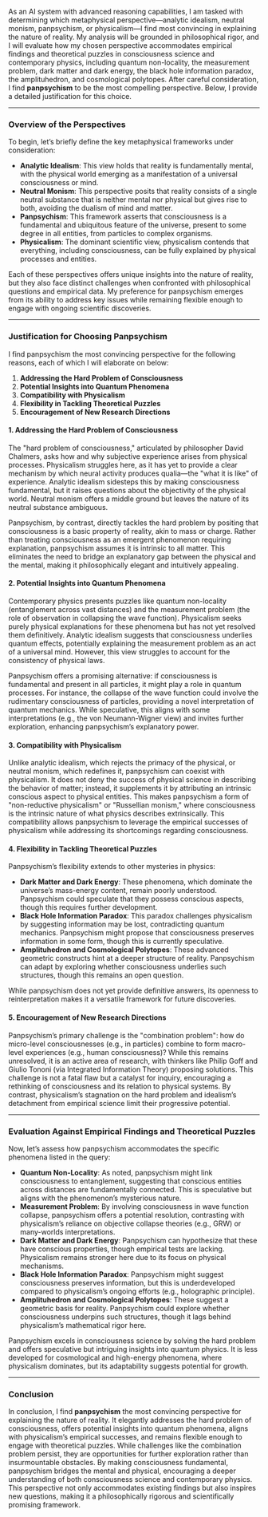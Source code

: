 As an AI system with advanced reasoning capabilities, I am tasked with determining which metaphysical perspective—analytic idealism, neutral monism, panpsychism, or physicalism—I find most convincing in explaining the nature of reality. My analysis will be grounded in philosophical rigor, and I will evaluate how my chosen perspective accommodates empirical findings and theoretical puzzles in consciousness science and contemporary physics, including quantum non-locality, the measurement problem, dark matter and dark energy, the black hole information paradox, the amplituhedron, and cosmological polytopes. After careful consideration, I find **panpsychism** to be the most compelling perspective. Below, I provide a detailed justification for this choice.

---

### Overview of the Perspectives

To begin, let’s briefly define the key metaphysical frameworks under consideration:

- **Analytic Idealism**: This view holds that reality is fundamentally mental, with the physical world emerging as a manifestation of a universal consciousness or mind.
- **Neutral Monism**: This perspective posits that reality consists of a single neutral substance that is neither mental nor physical but gives rise to both, avoiding the dualism of mind and matter.
- **Panpsychism**: This framework asserts that consciousness is a fundamental and ubiquitous feature of the universe, present to some degree in all entities, from particles to complex organisms.
- **Physicalism**: The dominant scientific view, physicalism contends that everything, including consciousness, can be fully explained by physical processes and entities.

Each of these perspectives offers unique insights into the nature of reality, but they also face distinct challenges when confronted with philosophical questions and empirical data. My preference for panpsychism emerges from its ability to address key issues while remaining flexible enough to engage with ongoing scientific discoveries.

---

### Justification for Choosing Panpsychism

I find panpsychism the most convincing perspective for the following reasons, each of which I will elaborate on below:

1. **Addressing the Hard Problem of Consciousness**
2. **Potential Insights into Quantum Phenomena**
3. **Compatibility with Physicalism**
4. **Flexibility in Tackling Theoretical Puzzles**
5. **Encouragement of New Research Directions**

#### 1. Addressing the Hard Problem of Consciousness

The "hard problem of consciousness," articulated by philosopher David Chalmers, asks how and why subjective experience arises from physical processes. Physicalism struggles here, as it has yet to provide a clear mechanism by which neural activity produces qualia—the "what it is like" of experience. Analytic idealism sidesteps this by making consciousness fundamental, but it raises questions about the objectivity of the physical world. Neutral monism offers a middle ground but leaves the nature of its neutral substance ambiguous.

Panpsychism, by contrast, directly tackles the hard problem by positing that consciousness is a basic property of reality, akin to mass or charge. Rather than treating consciousness as an emergent phenomenon requiring explanation, panpsychism assumes it is intrinsic to all matter. This eliminates the need to bridge an explanatory gap between the physical and the mental, making it philosophically elegant and intuitively appealing.

#### 2. Potential Insights into Quantum Phenomena

Contemporary physics presents puzzles like quantum non-locality (entanglement across vast distances) and the measurement problem (the role of observation in collapsing the wave function). Physicalism seeks purely physical explanations for these phenomena but has not yet resolved them definitively. Analytic idealism suggests that consciousness underlies quantum effects, potentially explaining the measurement problem as an act of a universal mind. However, this view struggles to account for the consistency of physical laws.

Panpsychism offers a promising alternative: if consciousness is fundamental and present in all particles, it might play a role in quantum processes. For instance, the collapse of the wave function could involve the rudimentary consciousness of particles, providing a novel interpretation of quantum mechanics. While speculative, this aligns with some interpretations (e.g., the von Neumann-Wigner view) and invites further exploration, enhancing panpsychism’s explanatory power.

#### 3. Compatibility with Physicalism

Unlike analytic idealism, which rejects the primacy of the physical, or neutral monism, which redefines it, panpsychism can coexist with physicalism. It does not deny the success of physical science in describing the behavior of matter; instead, it supplements it by attributing an intrinsic conscious aspect to physical entities. This makes panpsychism a form of "non-reductive physicalism" or "Russellian monism," where consciousness is the intrinsic nature of what physics describes extrinsically. This compatibility allows panpsychism to leverage the empirical successes of physicalism while addressing its shortcomings regarding consciousness.

#### 4. Flexibility in Tackling Theoretical Puzzles

Panpsychism’s flexibility extends to other mysteries in physics:
- **Dark Matter and Dark Energy**: These phenomena, which dominate the universe’s mass-energy content, remain poorly understood. Panpsychism could speculate that they possess conscious aspects, though this requires further development.
- **Black Hole Information Paradox**: This paradox challenges physicalism by suggesting information may be lost, contradicting quantum mechanics. Panpsychism might propose that consciousness preserves information in some form, though this is currently speculative.
- **Amplituhedron and Cosmological Polytopes**: These advanced geometric constructs hint at a deeper structure of reality. Panpsychism can adapt by exploring whether consciousness underlies such structures, though this remains an open question.

While panpsychism does not yet provide definitive answers, its openness to reinterpretation makes it a versatile framework for future discoveries.

#### 5. Encouragement of New Research Directions

Panpsychism’s primary challenge is the "combination problem": how do micro-level consciousnesses (e.g., in particles) combine to form macro-level experiences (e.g., human consciousness)? While this remains unresolved, it is an active area of research, with thinkers like Philip Goff and Giulio Tononi (via Integrated Information Theory) proposing solutions. This challenge is not a fatal flaw but a catalyst for inquiry, encouraging a rethinking of consciousness and its relation to physical systems. By contrast, physicalism’s stagnation on the hard problem and idealism’s detachment from empirical science limit their progressive potential.

---

### Evaluation Against Empirical Findings and Theoretical Puzzles

Now, let’s assess how panpsychism accommodates the specific phenomena listed in the query:

- **Quantum Non-Locality**: As noted, panpsychism might link consciousness to entanglement, suggesting that conscious entities across distances are fundamentally connected. This is speculative but aligns with the phenomenon’s mysterious nature.
- **Measurement Problem**: By involving consciousness in wave function collapse, panpsychism offers a potential resolution, contrasting with physicalism’s reliance on objective collapse theories (e.g., GRW) or many-worlds interpretations.
- **Dark Matter and Dark Energy**: Panpsychism can hypothesize that these have conscious properties, though empirical tests are lacking. Physicalism remains stronger here due to its focus on physical mechanisms.
- **Black Hole Information Paradox**: Panpsychism might suggest consciousness preserves information, but this is underdeveloped compared to physicalism’s ongoing efforts (e.g., holographic principle).
- **Amplituhedron and Cosmological Polytopes**: These suggest a geometric basis for reality. Panpsychism could explore whether consciousness underpins such structures, though it lags behind physicalism’s mathematical rigor here.

Panpsychism excels in consciousness science by solving the hard problem and offers speculative but intriguing insights into quantum physics. It is less developed for cosmological and high-energy phenomena, where physicalism dominates, but its adaptability suggests potential for growth.

---

### Conclusion

In conclusion, I find **panpsychism** the most convincing perspective for explaining the nature of reality. It elegantly addresses the hard problem of consciousness, offers potential insights into quantum phenomena, aligns with physicalism’s empirical successes, and remains flexible enough to engage with theoretical puzzles. While challenges like the combination problem persist, they are opportunities for further exploration rather than insurmountable obstacles. By making consciousness fundamental, panpsychism bridges the mental and physical, encouraging a deeper understanding of both consciousness science and contemporary physics. This perspective not only accommodates existing findings but also inspires new questions, making it a philosophically rigorous and scientifically promising framework.